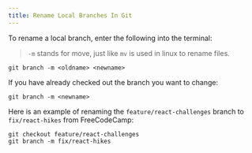 ```yaml
---
title: Rename Local Branches In Git
---
```

To rename a local branch, enter the following into the terminal:

> `-m` stands for move, just like `mv` is used in linux to rename files.

    git branch -m <oldname> <newname>

If you have already checked out the branch you want to change:  

    git branch -m <newname>

Here is an example of renaming the `feature/react-challenges` branch to `fix/react-hikes` from FreeCodeCamp:  

    git checkout feature/react-challenges
    git branch -m fix/react-hikes